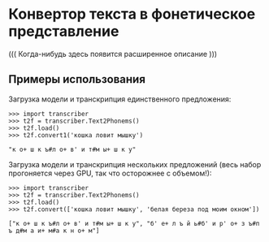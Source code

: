 # Конвертор текста в фонетическое представление

((( Когда-нибудь здесь появится расширенное описание )))


## Примеры использования


Загрузка модели и транскрипция единственного предложения:

```
>>> import transcriber
>>> t2f = transcriber.Text2Phonems()
>>> t2f.load()
>>> t2f.convert1('кошка ловит мышку')

"к о+ ш к ъ#л о+ в' и т#м ы+ ш к у"
```


Загрузка модели и транскрипция нескольких предложений (весь набор прогоняется через GPU, так что осторожнее с объемом!):

```
>>> import transcriber
>>> t2f = transcriber.Text2Phonems()
>>> t2f.load()
>>> t2f.convert(['кошка ловит мышку', 'белая береза под моим окном'])

["к о+ ш к ъ#л о+ в' и т#м ы+ ш к у", "б' е+ л ъ й ь#б' и р' о+ з ъ#п ъ д#м а и+ м#а к н о+ м"]
```

